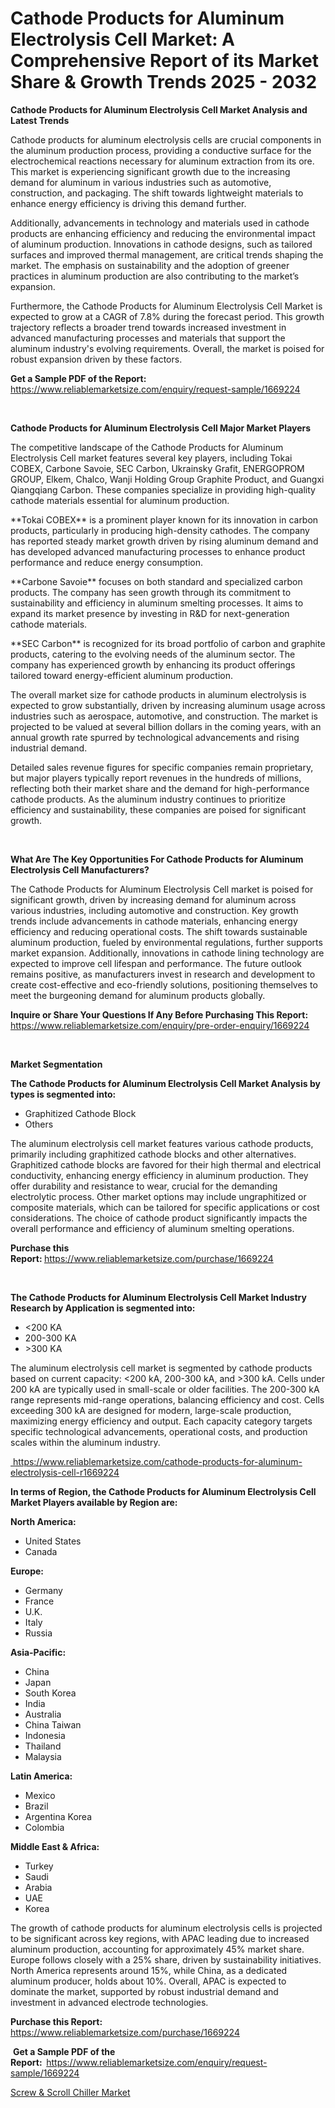 <p><h1>Cathode Products for Aluminum Electrolysis Cell Market: A Comprehensive Report of its Market Share & Growth Trends 2025 - 2032</h1></p><p><strong>Cathode Products for Aluminum Electrolysis Cell Market Analysis and Latest Trends</strong></p>
<p><p>Cathode products for aluminum electrolysis cells are crucial components in the aluminum production process, providing a conductive surface for the electrochemical reactions necessary for aluminum extraction from its ore. This market is experiencing significant growth due to the increasing demand for aluminum in various industries such as automotive, construction, and packaging. The shift towards lightweight materials to enhance energy efficiency is driving this demand further.</p><p>Additionally, advancements in technology and materials used in cathode products are enhancing efficiency and reducing the environmental impact of aluminum production. Innovations in cathode designs, such as tailored surfaces and improved thermal management, are critical trends shaping the market. The emphasis on sustainability and the adoption of greener practices in aluminum production are also contributing to the market’s expansion. </p><p>Furthermore, the Cathode Products for Aluminum Electrolysis Cell Market is expected to grow at a CAGR of 7.8% during the forecast period. This growth trajectory reflects a broader trend towards increased investment in advanced manufacturing processes and materials that support the aluminum industry's evolving requirements. Overall, the market is poised for robust expansion driven by these factors.</p></p>
<p><strong>Get a Sample PDF of the Report:&nbsp;</strong> <a href="https://www.reliablemarketsize.com/enquiry/request-sample/1669224?utm_campaign=2453&utm_medium=2&utm_source=Github&utm_content=ia&utm_term=02032025&utm_id=cathode-products-for-aluminum-electrolysis-cell">https://www.reliablemarketsize.com/enquiry/request-sample/1669224</a></p>
<p>&nbsp;</p>
<p><strong>Cathode Products for Aluminum Electrolysis Cell Major Market Players</strong></p>
<p><p>The competitive landscape of the Cathode Products for Aluminum Electrolysis Cell market features several key players, including Tokai COBEX, Carbone Savoie, SEC Carbon, Ukrainsky Grafit, ENERGOPROM GROUP, Elkem, Chalco, Wanji Holding Group Graphite Product, and Guangxi Qiangqiang Carbon. These companies specialize in providing high-quality cathode materials essential for aluminum production.</p><p>**Tokai COBEX** is a prominent player known for its innovation in carbon products, particularly in producing high-density cathodes. The company has reported steady market growth driven by rising aluminum demand and has developed advanced manufacturing processes to enhance product performance and reduce energy consumption.</p><p>**Carbone Savoie** focuses on both standard and specialized carbon products. The company has seen growth through its commitment to sustainability and efficiency in aluminum smelting processes. It aims to expand its market presence by investing in R&D for next-generation cathode materials.</p><p>**SEC Carbon** is recognized for its broad portfolio of carbon and graphite products, catering to the evolving needs of the aluminum sector. The company has experienced growth by enhancing its product offerings tailored toward energy-efficient aluminum production.</p><p>The overall market size for cathode products in aluminum electrolysis is expected to grow substantially, driven by increasing aluminum usage across industries such as aerospace, automotive, and construction. The market is projected to be valued at several billion dollars in the coming years, with an annual growth rate spurred by technological advancements and rising industrial demand.</p><p>Detailed sales revenue figures for specific companies remain proprietary, but major players typically report revenues in the hundreds of millions, reflecting both their market share and the demand for high-performance cathode products. As the aluminum industry continues to prioritize efficiency and sustainability, these companies are poised for significant growth.</p></p>
<p>&nbsp;</p>
<p><strong>What Are The Key Opportunities For Cathode Products for Aluminum Electrolysis Cell Manufacturers?</strong></p>
<p><p>The Cathode Products for Aluminum Electrolysis Cell market is poised for significant growth, driven by increasing demand for aluminum across various industries, including automotive and construction. Key growth trends include advancements in cathode materials, enhancing energy efficiency and reducing operational costs. The shift towards sustainable aluminum production, fueled by environmental regulations, further supports market expansion. Additionally, innovations in cathode lining technology are expected to improve cell lifespan and performance. The future outlook remains positive, as manufacturers invest in research and development to create cost-effective and eco-friendly solutions, positioning themselves to meet the burgeoning demand for aluminum products globally.</p></p>
<p><strong>Inquire or Share Your Questions If Any Before Purchasing This Report:</strong> <a href="https://www.reliablemarketsize.com/enquiry/pre-order-enquiry/1669224?utm_campaign=2453&utm_medium=2&utm_source=Github&utm_content=ia&utm_term=02032025&utm_id=cathode-products-for-aluminum-electrolysis-cell">https://www.reliablemarketsize.com/enquiry/pre-order-enquiry/1669224</a></p>
<p>&nbsp;</p>
<p><strong>Market Segmentation</strong></p>
<p><strong>The Cathode Products for Aluminum Electrolysis Cell Market Analysis by types is segmented into:</strong></p>
<p><ul><li>Graphitized Cathode Block</li><li>Others</li></ul></p>
<p><p>The aluminum electrolysis cell market features various cathode products, primarily including graphitized cathode blocks and other alternatives. Graphitized cathode blocks are favored for their high thermal and electrical conductivity, enhancing energy efficiency in aluminum production. They offer durability and resistance to wear, crucial for the demanding electrolytic process. Other market options may include ungraphitized or composite materials, which can be tailored for specific applications or cost considerations. The choice of cathode product significantly impacts the overall performance and efficiency of aluminum smelting operations.</p></p>
<p><strong>Purchase this Report:&nbsp;</strong><a href="https://www.reliablemarketsize.com/purchase/1669224?utm_campaign=2453&utm_medium=2&utm_source=Github&utm_content=ia&utm_term=02032025&utm_id=cathode-products-for-aluminum-electrolysis-cell">https://www.reliablemarketsize.com/purchase/1669224</a></p>
<p>&nbsp;</p>
<p><strong>The Cathode Products for Aluminum Electrolysis Cell Market Industry Research by Application is segmented into:</strong></p>
<p><ul><li><200 KA</li><li>200-300 KA</li><li>>300 KA</li></ul></p>
<p><p>The aluminum electrolysis cell market is segmented by cathode products based on current capacity: <200 kA, 200-300 kA, and >300 kA. Cells under 200 kA are typically used in small-scale or older facilities. The 200-300 kA range represents mid-range operations, balancing efficiency and cost. Cells exceeding 300 kA are designed for modern, large-scale production, maximizing energy efficiency and output. Each capacity category targets specific technological advancements, operational costs, and production scales within the aluminum industry.</p></p>
<p><a href="https://www.reliablemarketsize.com/cathode-products-for-aluminum-electrolysis-cell-r1669224?utm_campaign=2453&utm_medium=2&utm_source=Github&utm_content=ia&utm_term=02032025&utm_id=cathode-products-for-aluminum-electrolysis-cell">&nbsp;https://www.reliablemarketsize.com/cathode-products-for-aluminum-electrolysis-cell-r1669224</a></p>
<p><strong>In terms of Region, the Cathode Products for Aluminum Electrolysis Cell Market Players available by Region are:</strong></p>
<p>
    <p> <strong> North America: </strong>
        <ul>
            <li>United States</li>
            <li>Canada</li>
        </ul>
        </p> 
    <p> <strong> Europe: </strong>
        <ul>
            <li>Germany</li>
            <li>France</li>
            <li>U.K.</li>
            <li>Italy</li>
            <li>Russia</li>
        </ul>
        </p> 
    <p> <strong> Asia-Pacific: </strong>
        <ul>
            <li>China</li>
            <li>Japan</li>
            <li>South Korea</li>
            <li>India</li>
            <li>Australia</li>
            <li>China Taiwan</li>
            <li>Indonesia</li>
            <li>Thailand</li>
            <li>Malaysia</li>
        </ul>
        </p> 
    <p> <strong> Latin America: </strong>
        <ul>
            <li>Mexico</li>
            <li>Brazil</li>
            <li>Argentina Korea</li>
            <li>Colombia</li>
        </ul>
        </p> 
    <p> <strong> Middle East & Africa: </strong>
        <ul>
            <li>Turkey</li>
            <li>Saudi</li>
            <li>Arabia</li>
            <li>UAE</li>
            <li>Korea</li>
        </ul>
    </p>
    </p>
<p><p>The growth of cathode products for aluminum electrolysis cells is projected to be significant across key regions, with APAC leading due to increased aluminum production, accounting for approximately 45% market share. Europe follows closely with a 25% share, driven by sustainability initiatives. North America represents around 15%, while China, as a dedicated aluminum producer, holds about 10%. Overall, APAC is expected to dominate the market, supported by robust industrial demand and investment in advanced electrode technologies.</p></p>
<p><strong>Purchase this Report: </strong><a href="https://www.reliablemarketsize.com/purchase/1669224?utm_campaign=2453&utm_medium=2&utm_source=Github&utm_content=ia&utm_term=02032025&utm_id=cathode-products-for-aluminum-electrolysis-cell">https://www.reliablemarketsize.com/purchase/1669224</a></p>
<p>&nbsp;<strong>Get a Sample PDF of the Report:&nbsp;&nbsp;</strong><a href="https://www.reliablemarketsize.com/enquiry/request-sample/1669224?utm_campaign=2453&utm_medium=2&utm_source=Github&utm_content=ia&utm_term=02032025&utm_id=cathode-products-for-aluminum-electrolysis-cell">https://www.reliablemarketsize.com/enquiry/request-sample/1669224</a></p>
<p><strong></strong></p>
<p><p><a href="https://github.com/sungbruington660/Market-Research-Report-List-1/blob/main/screw-scroll-chiller-market.md?utm_campaign=2453&utm_medium=2&utm_source=Github&utm_content=ia&utm_term=02032025&utm_id=cathode-products-for-aluminum-electrolysis-cell">Screw & Scroll Chiller Market</a></p></p>